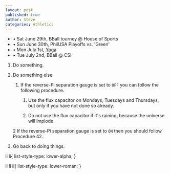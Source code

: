 ```yaml
---
layout: post
published: true
author: Steve
categories: Athletics
---
```



- • Sat June 29th, BBall tourney @ House of Sports
- • Sun June 30th, PhilUSA Playoffs vs. 'Green'
- • Mon July 1st, [Yoga](https://www.instagram.com/tvyogi)
- • Tue July 2nd, BBall @ CSI



1. Do something.

2. Do something else.

    1. If the reverse-Pi separation gauge is set to `OFF` you can follow
       the following procedure.

        1. Use the flux capacitor on Mondays, Tuesdays and Thursdays, but
           only if you have not done so already.

        2. Do not use the flux capacitor if it's raining, because the
            universe will implode.

    2 If the reverse-Pi separation gauge is set to `ON` then you
       should follow Procedure 42.

3. Go back to doing things.


li li{
    list-style-type: lower-alpha;
}

li li li{
    list-style-type: lower-roman;
}
